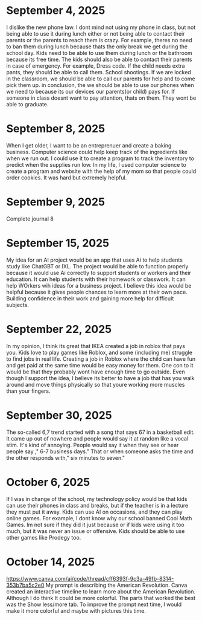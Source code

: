 # September 4, 2025
I dislike the new phone law. I dont mind not using my phone in class, but not being able to use it during lunch either or not being able to contact their parents or the parents to reach them is crazy. For example, theres no need to ban them during lunch because thats the only break we get during the school day. Kids need to be able to use them during lunch or the bathroom because its free time. The kids should also be able to contact their parents in case of emergency. For example, Dress code. If the child needs extra pants, they should be able to call them. School shootings. If we are locked in the classroom, we should be able to call our parents for help and to come pick them up. in conclusion, the we should be able to use our phones when we need to because its our devices our parents(or child) pays for. If someone in class doesnt want to pay attention, thats on them. They wont be able to graduate.

# September 8, 2025
When I get older, I want to be an entreprenuer and create a baking business. Computer science could help keep track of the ingredients like when we run out. I could use it to create a program to track the inventory to predict when the supplies run low. In my life, I used computer science to create a program and website with the help of my mom so that people could order cookies. It was hard but extremely helpful.

# September 9, 2025
Complete journal 8

# September 15, 2025
My idea for an AI project would be an app that uses Ai to help students study like ChatGBT or IXL. The project would be able to function properly because it would use Ai correctly to support students or workers and their education. It can help students with their homework or classwork. It can help WOrkers wih ideas for a business project. I believe this idea would be helpful because it gives people chances to learn more at their own pace. Building confidence in their work and gaining more help for difficult subjects.

# September 22, 2025
In my opinion, I think its great that IKEA created a job in roblox that pays you. Kids love to play games like Roblox, and some (including me) struggle to find jobs in real life. Creating a job in Roblox where the child can have fun and get paid at the same time would be easy money for them. One con to it would be that they probably wont have enough time to go outside. Even though I support the idea, I believe its better to have a job that has you walk around and move things physically so that youre working more muscles than your fingers.

# September 30, 2025
The so-called 6,7 trend started with a song that says 67 in a basketball edit. It came up out of nowhere and people would say it at random like a vocal stim. It's kind of annoying. People would say it when they see or hear people say ," 6-7 business days." That or when someone asks the time and the other responds with," six minutes to seven."

# October 6, 2025
If I was in change of the school, my technology policy would be that kids can use their phones in class and breaks, but if the teacher is in a lecture they must put it away. Kids can use AI on occasions, and they can play online games. For example, I dont know why our school banned Cool Math Games. Im not sure if they did it just because or if kids were using it too much, but it was never an issue or offensive. Kids should be able to use other games like Prodegy too.

# October 14, 2025
https://www.canva.com/ai/code/thread/cff6393f-9c3a-49fb-8314-353b7ba5c2e0
My prompt is describing the American Revolution. Canva created an interactive timeline to learn more about the American Revolution. Although I do think It could be more colorful. The parts that worked the best was the Show less/more tab. To improve the prompt next time, I would make it more colorful and maybe with pictures this time.
